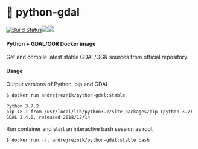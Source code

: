 # :whale: python-gdal
[![Build Status](https://travis-ci.org/andrejreznik/docker-python-gdal.svg?branch=master)](https://travis-ci.org/andrejreznik/docker-python-gdal)![](https://images.microbadger.com/badges/image/andrejreznik/python-gdal.svg)![](https://img.shields.io/docker/pulls/andrejreznik/python-gdal.svg)

#### Python + GDAL/OGR Docker image

Get and compile latest stable GDAL/OGR sources from official repository.

#### Usage

Output versions of Python, pip and GDAL

```bash
$ docker run andrejreznik/python-gdal:stable

Python 3.7.2
pip 18.1 from /usr/local/lib/python3.7/site-packages/pip (python 3.7)
GDAL 2.4.0, released 2018/12/14
```

Run container and start an interactive bash session as root 

```bash
$ docker run -it andrejreznik/python-gdal:stable bash
```
